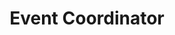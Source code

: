 ---
path: "/team/kristin-martin"
order: 11
name: "Kristin Martin"
title: "Event Coordinator"
photo: "kristin.jpg"
facebook: "https://www.facebook.com/jakekristin"
instagram: "https://www.instagram.com/kristinmartin1090/"
category: "Team"
---